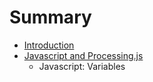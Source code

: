 # Summary

* [Introduction](README.md)
* [Javascript and Processing.js](chapter1.md)
   * Javascript: Variables

